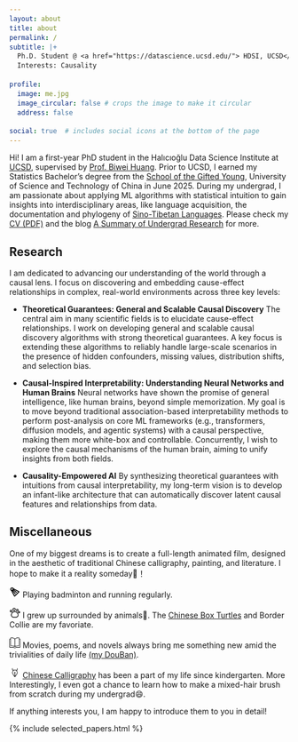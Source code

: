 ```yaml
---
layout: about
title: about
permalink: /
subtitle: |+
  Ph.D. Student @ <a href="https://datascience.ucsd.edu/"> HDSI, UCSD</a><br><br>
  Interests: Causality

profile:
  image: me.jpg
  image_circular: false # crops the image to make it circular
  address: false

social: true  # includes social icons at the bottom of the page
---
```


Hi! I am a first-year PhD student in the Halıcıoğlu Data Science Institute at <a href="https://ucsd.edu/">UCSD</a>, supervised by <a href="https://biweihuang.com/">Prof. Biwei Huang</a>. Prior to UCSD, I earned my Statistics Bachelor’s degree from the <a href="https://en.scgy.ustc.edu.cn/main.htm">School of the Gifted Young</a>, University of Science and Technology of China in June 2025. During my undergrad, I am passionate about applying ML algorithms with statistical intuition to gain insights into interdisciplinary areas, like language acquisition, the documentation and phylogeny of <a href="https://en.wikipedia.org/wiki/Sino-Tibetan_languages">Sino-Tibetan Languages</a>. Please check my <a href="/assets/pdf/CV_Yi_Yang.pdf">CV (PDF)</a> and the blog <a href="https://www.youtube.com/watch?v=dQw4w9WgXcQ&list=RDdQw4w9WgXcQ&start_radio=1">A Summary of Undergrad Research</a> for more.

## Research


I am dedicated to advancing our understanding of the world through a causal lens. I focus on discovering and embedding cause-effect relationships in complex, real-world environments across three key levels:


* **Theoretical Guarantees: General and Scalable Causal Discovery**
    The central aim in many scientific fields is to elucidate cause-effect relationships. I work on developing general and scalable causal discovery algorithms with strong theoretical guarantees. A key focus is extending these algorithms to reliably handle large-scale scenarios in the presence of hidden confounders, missing values, distribution shifts, and selection bias.

* **Causal-Inspired Interpretability: Understanding Neural Networks and Human Brains**
    Neural networks have shown the promise of general intelligence, like human brains, beyond simple memorization. My goal is to move beyond traditional association-based interpretability methods to perform post-analysis on core ML frameworks (e.g., transformers, diffusion models, and agentic systems) with a causal perspective, making them more white-box and controllable. Concurrently, I wish to explore the causal mechanisms of the human brain, aiming to unify insights from both fields.

* **Causality-Empowered AI**
    By synthesizing theoretical guarantees with intuitions from causal interpretability, my long-term vision is to develop an infant-like architecture that can automatically discover latent causal features and relationships from data.









<!-- **Developing powerful ML algorithms for Social Good**
- Automated Tone Toolkit for Low-resource Indigeneous Sino-Tibetan Languages ([EMNLP'2024 Findings](https://arxiv.org/abs/2410.02324))
- Machine Unlearning for Structural Data Privacy ([WWW'2023](https://arxiv.org/pdf/2304.02835))

**Exploring Linguistic Theories by Computational Modelling**
- Can Machines Perceive Speech in Human-like Poverty of the Stimulus Environments? ([Manuscript](https://drive.google.com/drive/folders/1dRqrj2mADOAAxQYYRpHbt3IlbmWaMftO?usp=sharing)).
- Is Bayesian Phylogenetics Really Reliable for Language Evolutions? ([Manuscript](https://drive.google.com/drive/folders/1dRqrj2mADOAAxQYYRpHbt3IlbmWaMftO?usp=sharing)). -->


## Miscellaneous

One of my biggest dreams is to create a full-length animated film, designed in the aesthetic of traditional Chinese calligraphy, painting, and literature. I hope to make it a reality someday🥹！

<img src="assets/img/badminton.png" width="20"> Playing badminton and running regularly.

<img src="assets/img/pet.png" height="20"> I grew up surrounded by animals🥳. The [Chinese Box Turtles](https://www.youtube.com/watch?v=P8wpMno7_Ns) and Border Collie are my favoriate.

<img src="assets/img/literature_5158.png" width="20"> Movies, poems, and novels always bring me something new amid the trivialities of daily life [(my DouBan)](https://book.douban.com/people/198198954/collect). 

<img src="assets/img/calligraphy.png" width="20"> [Chinese Calligraphy](https://en.wikipedia.org/wiki/Chinese_calligraphy) has been a part of my life since kindergarten. More Interestingly, I even got a chance to learn how to make a mixed-hair brush from scratch during my undergrad😄.

If anything interests you, I am happy to introduce them to you in detail!

<!-- The past three years at USTC have been quite an interesting and unconventional life experience for me—I entered university a year early, majored in Statistics, took five courses in Communications, and explored AI and Linguistics... I still remember, as a freshman in 2021(the age befrom Chatgpt) when the [Nobel Physics Prize](https://www.nobelprize.org/prizes/physics/2021/summary/) was awarded for complex networks, I read through the entire background introduction (the [PDF](https://www.nobelprize.org/uploads/2021/10/sciback_fy_en_21.pdf)). At that time, I realized two things—that there are no necessary boundaries between disciplines, as many topics of interest are the same but manifest in different forms, and that learning inherently from data, instead of us humans setting symbolic rules, is more promising for uncovering the mechanisms of complex systems—which motivated me to self-study AI courses on the Internet and choose interdisciplinary research, leading me step by step to where I am today.

[Chinese calligraphy](https://en.wikipedia.org/wiki/Chinese_calligraphy), the supreme and representative art of Chinese culture, has accompanied me since childhood, helping me to calm down and focus. More interestingly, I was fortunate to further learn how to make a Chinese Calligraphy Brush from scratch on an elective course when I got to university. Reading, movies, and music always bring me joy amidst the trivialities of daily life. -->



<!-- {% include news.html %} -->




<!-- <img src="assets/img/research_plan.png" alt="Research Image" style="width: 100%; max-width: 700px; height: auto;"> -->


{% include selected_papers.html %}










